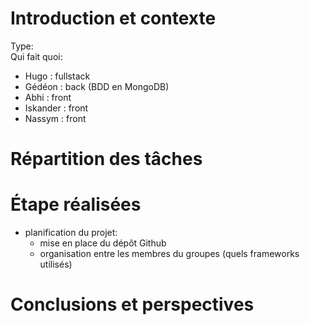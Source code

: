 # Introduction et contexte

Type:  
Qui fait quoi:  
- Hugo      : fullstack
- Gédéon    : back (BDD en MongoDB)
- Abhi      : front
- Iskander  : front
- Nassym    : front

# Répartition des tâches

# Étape réalisées

- planification du projet:
    - mise en place du dépôt Github
    - organisation entre les membres du groupes (quels frameworks utilisés)

# Conclusions et perspectives